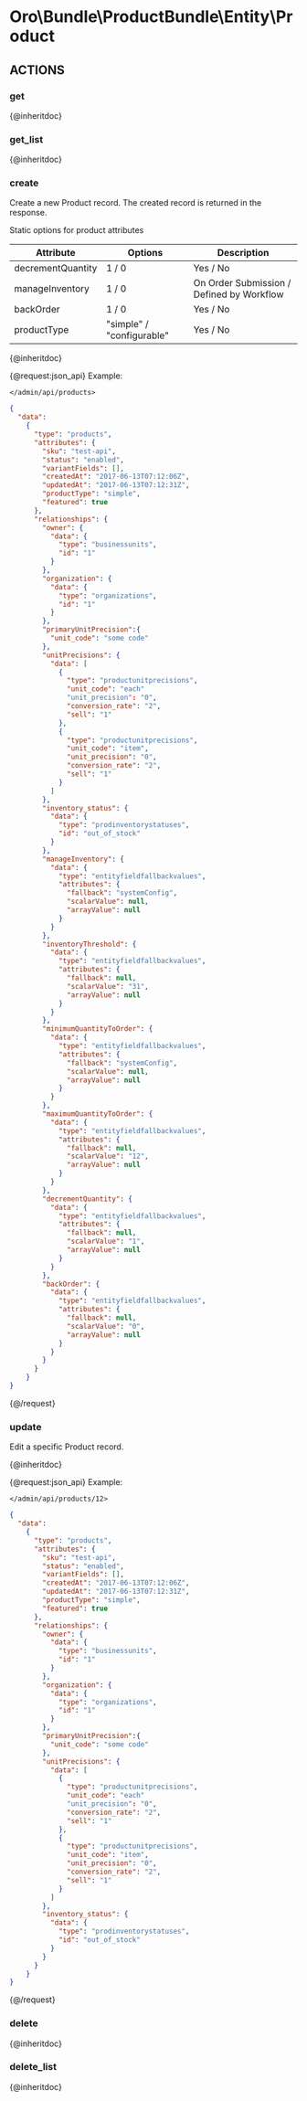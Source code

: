 # Oro\Bundle\ProductBundle\Entity\Product

## ACTIONS

### get

{@inheritdoc}

### get_list

{@inheritdoc}

### create

Create a new Product record.
The created record is returned in the response.

Static options for product attributes

| Attribute| Options | Description |
|----------|---------|-------------|
| decrementQuantity | 1 / 0 | Yes / No |
| manageInventory | 1 / 0 | On Order Submission / Defined by Workflow |
| backOrder | 1 / 0 | Yes / No |
| productType | "simple" / "configurable" | Yes / No |



{@inheritdoc}


{@request:json_api}
Example:

`</admin/api/products>`

```JSON
{
  "data":
    {
      "type": "products",
      "attributes": {
        "sku": "test-api",
        "status": "enabled",
        "variantFields": [],
        "createdAt": "2017-06-13T07:12:06Z",
        "updatedAt": "2017-06-13T07:12:31Z",
        "productType": "simple",
        "featured": true
      },
      "relationships": {
        "owner": {
          "data": {
            "type": "businessunits",
            "id": "1"
          }
        },
        "organization": {
          "data": {
            "type": "organizations",
            "id": "1"
          }
        },
        "primaryUnitPrecision":{
          "unit_code": "some code"
        },
        "unitPrecisions": {
          "data": [
            {
              "type": "productunitprecisions",
              "unit_code": "each"
              "unit_precision": "0",
              "conversion_rate": "2",
              "sell": "1"
            },
            {
              "type": "productunitprecisions",
              "unit_code": "item",
              "unit_precision": "0",
              "conversion_rate": "2",
              "sell": "1"
            }
          ]
        },
        "inventory_status": {
          "data": {
            "type": "prodinventorystatuses",
            "id": "out_of_stock"
          }
        },
        "manageInventory": {
          "data": {
            "type": "entityfieldfallbackvalues",
            "attributes": {
              "fallback": "systemConfig",
              "scalarValue": null,
              "arrayValue": null
            }
          }
        },
        "inventoryThreshold": {
          "data": {
            "type": "entityfieldfallbackvalues",
            "attributes": {
              "fallback": null,
              "scalarValue": "31",
              "arrayValue": null
            }
          }
        },
        "minimumQuantityToOrder": {
          "data": {
            "type": "entityfieldfallbackvalues",
            "attributes": {
              "fallback": "systemConfig",
              "scalarValue": null,
              "arrayValue": null
            }
          }
        },
        "maximumQuantityToOrder": {
          "data": {
            "type": "entityfieldfallbackvalues",
            "attributes": {
              "fallback": null,
              "scalarValue": "12",
              "arrayValue": null
            }
          }
        },
        "decrementQuantity": {
          "data": {
            "type": "entityfieldfallbackvalues",
            "attributes": {
              "fallback": null,
              "scalarValue": "1",
              "arrayValue": null
            }
          }
        },
        "backOrder": {
          "data": {
            "type": "entityfieldfallbackvalues",
            "attributes": {
              "fallback": null,
              "scalarValue": "0",
              "arrayValue": null
            }
          }
        }
      }
    }
}
```
{@/request}

### update

Edit a specific Product record.

{@inheritdoc}

{@request:json_api}
Example:

`</admin/api/products/12>`

```JSON
{
  "data":
    {
      "type": "products",
      "attributes": {
        "sku": "test-api",
        "status": "enabled",
        "variantFields": [],
        "createdAt": "2017-06-13T07:12:06Z",
        "updatedAt": "2017-06-13T07:12:31Z",
        "productType": "simple",
        "featured": true
      },
      "relationships": {
        "owner": {
          "data": {
            "type": "businessunits",
            "id": "1"
          }
        },
        "organization": {
          "data": {
            "type": "organizations",
            "id": "1"
          }
        },
        "primaryUnitPrecision":{
          "unit_code": "some code"
        },
        "unitPrecisions": {
          "data": [
            {
              "type": "productunitprecisions",
              "unit_code": "each"
              "unit_precision": "0",
              "conversion_rate": "2",
              "sell": "1"
            },
            {
              "type": "productunitprecisions",
              "unit_code": "item",
              "unit_precision": "0",
              "conversion_rate": "2",
              "sell": "1"
            }
          ]
        },
        "inventory_status": {
          "data": {
            "type": "prodinventorystatuses",
            "id": "out_of_stock"
          }
        }
      }
    }
}

```
{@/request}

### delete

{@inheritdoc}

### delete_list

{@inheritdoc}

